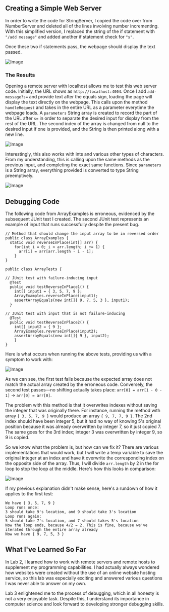 ## Creating a Simple Web Server
In order to write the code for StringServer, I copied the code over from NumberServer and deleted all of the lines involving number incrementing. With this simplified version, I replaced the string of the if statement with `"/add message"` and added another if statement check for `"s"`.

Once these two if statements pass, the webpage should display the text passed.

![Image](https://raw.githubusercontent.com/yourcousinfrog/cse15l-lab-reports/main/assets/post-content/2023-04-24-lab-report-2/StringServer%20Code.png)

### The Results

Opening a remote server with localhost allows me to test this web server code. Initially, the URL shows as `http://localhost:4004`. Once I add `add-message?s=` and provide text after the equals sign, loading the page will display the text directly on the webpage. This calls upon the method `handleRequest` and takes in the entire URL as a parameter everytime the webpage loads. A `parameters` String array is created to record the part of the URL after `s=` in order to separate the desired input for display from the rest of the URL. The second index of the array is changed from null to the desired input if one is provided, and the String is then printed along with a new line.

![Image](https://raw.githubusercontent.com/yourcousinfrog/cse15l-lab-reports/main/assets/post-content/2023-04-24-lab-report-2/Display1.png)

Interestingly, this also works with ints and various other types of characters. From my understanding, this is calling upon the same methods as the previous input, and completing the exact same functions. Since `parameters` is a String array, everything provided is converted to type String preemptively.

![Image](https://raw.githubusercontent.com/yourcousinfrog/cse15l-lab-reports/main/assets/post-content/2023-04-24-lab-report-2/Display2.png)

## Debugging Code
The following code from ArrayExamples is erroneous, evidenced by the subsequent JUnit test I created. The second JUnit test represents an example of input that runs successfully despite the present bug.
```
// Method that should change the input array to be in reversed order
public class ArrayExamples {
  static void reverseInPlace(int[] arr) {
    for(int i = 0; i < arr.length; i += 1) {
      arr[i] = arr[arr.length - i - 1];
    }
}

public class ArrayTests {

// JUnit test with failure-inducing input
  @Test 
  public void testReverseInPlace1() {
    int[] input1 = { 3, 5, 7, 9 };
    ArrayExamples.reverseInPlace(input1);
    assertArrayEquals(new int[]{ 9, 7, 5, 3 }, input1);
  }

// JUnit test with input that is not failure-inducing
  @Test
  public void testReverseInPlace2() {
    int[] input2 = { 9 };
    ArrayExamples.reverseInPlace(input2);
    assertArrayEquals(new int[]{ 9 }, input2);
    }
}
```
Here is what occurs when running the above tests, providing us with a symptom to work with:

![Image](https://raw.githubusercontent.com/yourcousinfrog/cse15l-lab-reports/main/assets/post-content/2023-04-24-lab-report-2/Running%20JUnit%20Tests.png)

As we can see, the first test fails because the expected array does not match the actual array created by the erroneous code. Conversely, the second test passes—no shifting actually takes place: `arr[0] = arr[1 - 0 - 1]` -> `arr[0] = arr[0]`.

The problem with this method is that it overwrites indexes without saving the integer that was originally there. For instance, running the method with array `{ 3, 5, 7, 9 }` would produce an array `{ 9, 7, 7, 9 }`. The 2nd index should have been integer 5, but it had no way of knowing 5's original position because it was already overwritten by integer 7, so it just copied 7. The same goes for the 3rd index; integer 3 was overwritten by integer 9, so 9 is copied.

So we know what the problem is, but how can we fix it?
There are various implementations that would work, but I will write a temp variable to save the original integer at an index and have it overwrite the corresponding index on the opposite side of the array. Thus, I will divide `arr.length` by 2 in the for loop to stop the loop at the middle. Here's how this looks in comparison:

![Image](https://raw.githubusercontent.com/yourcousinfrog/cse15l-lab-reports/main/assets/post-content/2023-04-24-lab-report-2/Before-After%20Code.png)

If my previous explanation didn't make sense, here's a rundown of how it applies to the first test:
```
We have { 3, 5, 7, 9 }
Loop runs once:
3 should take 9's location, and 9 should take 3's location
Loop runs again:
5 should take 7's location, and 7 should takes 5's location
Now the loop ends, because 4/2 = 2. This is fine, because we've iterated through the entire array already
Now we have { 9, 7, 5, 3 }
```

## What I've Learned So Far
In Lab 2, I learned how to work with remote servers and remote hosts to supplement my programming capabilities. I had actually always wondered how websites were created without the use of an online website hosting service, so this lab was especially exciting and answered various questions I was never able to answer on my own.

Lab 3 enlightened me to the process of debugging, which in all honesty is not a very enjoyable task. Despite this, I understand its importance in computer science and look forward to developing stronger debugging skills.
